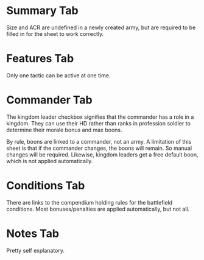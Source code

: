 # Summary Tab

Size and ACR are undefined in a newly created army, but are required to be filled in for the sheet to work correctly.

# Features Tab

Only one tactic can be active at one time.

# Commander Tab

The kingdom leader checkbox signifies that the commander has a role in a kingdom. They can use their HD rather than ranks in profession soldier to determine their morale bonus and max boons.

By rule, boons are linked to a commander, not an army. A limitation of this sheet is that if the commander changes, the boons will remain. So manual changes will be required. Likewise, kingdom leaders get a free default boon, which is not applied automatically.

# Conditions Tab

There are links to the compendium holding rules for the battlefield conditions. Most bonuses/penalties are applied automatically, but not all.

# Notes Tab

Pretty self explanatory.
